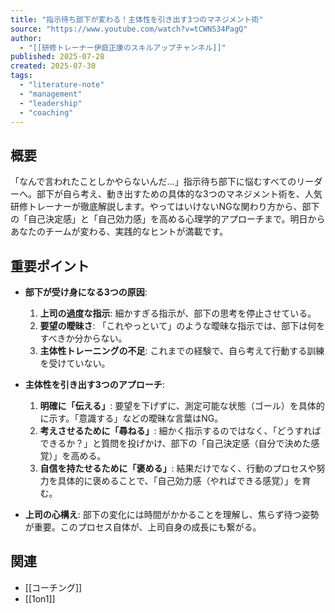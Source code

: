 ```yaml
---
title: "指示待ち部下が変わる！主体性を引き出す3つのマネジメント術"
source: "https://www.youtube.com/watch?v=tCWNS34PagQ"
author:
  - "[[研修トレーナー伊庭正康のスキルアップチャンネル]]"
published: 2025-07-28
created: 2025-07-30
tags:
  - "literature-note"
  - "management"
  - "leadership"
  - "coaching"
---
```


## 概要

「なんで言われたことしかやらないんだ…」指示待ち部下に悩むすべてのリーダーへ。部下が自ら考え、動き出すための具体的な3つのマネジメント術を、人気研修トレーナーが徹底解説します。やってはいけないNGな関わり方から、部下の「自己決定感」と「自己効力感」を高める心理学的アプローチまで。明日からあなたのチームが変わる、実践的なヒントが満載です。

## 重要ポイント

- **部下が受け身になる3つの原因**:
    1. **上司の過度な指示**: 細かすぎる指示が、部下の思考を停止させている。
    2. **要望の曖昧さ**: 「これやっといて」のような曖昧な指示では、部下は何をすべきか分からない。
    3. **主体性トレーニングの不足**: これまでの経験で、自ら考えて行動する訓練を受けていない。

- **主体性を引き出す3つのアプローチ**:
    1. **明確に「伝える」**: 要望を下げずに、測定可能な状態（ゴール）を具体的に示す。「意識する」などの曖昧な言葉はNG。
    2. **考えさせるために「尋ねる」**: 細かく指示するのではなく、「どうすればできるか？」と質問を投げかけ、部下の「自己決定感（自分で決めた感覚）」を高める。
    3. **自信を持たせるために「褒める」**: 結果だけでなく、行動のプロセスや努力を具体的に褒めることで、「自己効力感（やればできる感覚）」を育む。

- **上司の心構え**: 部下の変化には時間がかかることを理解し、焦らず待つ姿勢が重要。このプロセス自体が、上司自身の成長にも繋がる。

## 関連
- [[コーチング]]
- [[1on1]]
